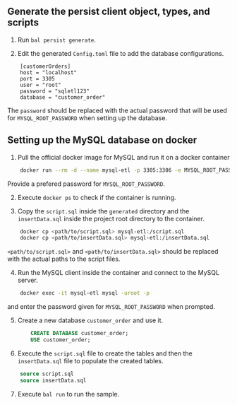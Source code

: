 ## Generate the persist client object, types, and scripts

1. Run `bal persist generate`.

2. Edit the generated `Config.toml` file to add the database configurations.

```
    [customerOrders]
    host = "localhost"
    port = 3305
    user = "root"
    password = "sqletl123"
    database = "customer_order"
```
The `password` should be replaced with the actual password that will be used for `MYSQL_ROOT_PASSWORD` when setting up the database.

## Setting up the MySQL database on docker

1. Pull the official docker image for MySQL and run it on a docker container

```sh
    docker run --rm -d --name mysql-etl -p 3305:3306 -e MYSQL_ROOT_PASSWORD=sqletl123 mysql:latest
```
Provide a prefered password for `MYSQL_ROOT_PASSWORD`.

2. Execute `docker ps` to check if the container is running.

3. Copy the `script.sql` inside the `generated` directory and the `insertData.sql` inside the project root directory to the container.

```sh
    docker cp <path/to/script.sql> mysql-etl:/script.sql
    docker cp <path/to/insertData.sql> mysql-etl:/insertData.sql
```
`<path/to/script.sql>` and `<path/to/insertData.sql>` should be replaced with the actual paths to the script files.

4. Run the MySQL client inside the container and connect to the MySQL server.

```sh
    docker exec -it mysql-etl mysql -uroot -p
```
and enter the password given for `MYSQL_ROOT_PASSWORD` when prompted.

5. Create a new database `customer_order` and use it.

    ```sql
        CREATE DATABASE customer_order;
        USE customer_order;
    ```

6. Execute the `script.sql` file to create the tables and then the `insertData.sql` file to populate the created tables.

```sql
    source script.sql
    source insertData.sql
```

7. Execute `bal run` to run the sample.
